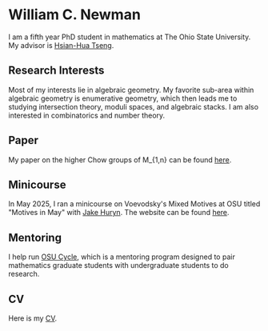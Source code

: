 # William C. Newman
I am a fifth year PhD student in mathematics at The Ohio State University. My advisor is [Hsian-Hua Tseng](https://people.math.osu.edu/tseng.109/). 
## Research Interests
Most of my interests lie in algebraic geometry. My favorite sub-area within algebraic geometry is enumerative geometry, which then leads me to studying intersection theory, moduli spaces, and algebraic stacks. I am also interested in combinatorics and number theory.  
## Paper
My paper on the higher Chow groups of M_{1,n} can be found [here](https://arxiv.org/abs/2508.20264).
## Minicourse
In May 2025, I ran a minicourse on Voevodsky's Mixed Motives at OSU titled "Motives in May" with [Jake Huryn](https://jakehuryn.github.io/motives-in-may/). The website can be found [here](https://jakehuryn.github.io/motives-in-may/).
## Mentoring
I help run [OSU Cycle](https://math.osu.edu/undergrad/osu-cycle), which is a mentoring program designed to pair mathematics graduate students with undergraduate students to do research. 
## CV
Here is my [CV](CV.pdf).

